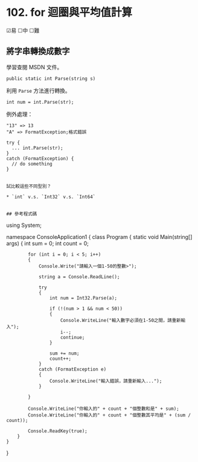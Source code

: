 # 102. for 迴圈與平均值計算

☑易 ☐中 ☐難


## 將字串轉換成數字

學習查閱 MSDN 文件。

```
public static int Parse(string s)
```

利用 `Parse` 方法進行轉換。

```
int num = int.Parse(str);
```

例外處理：

```
"13" => 13
"A" => FormatException;格式錯誤
```

```
try {
  ... int.Parse(str);
}
catch (FormatException) {
  // do something
}


試比較這些不同型別？

* `int` v.s. `Int32` v.s. `Int64`


## 參考程式碼

```
using System;

namespace ConsoleApplication1
{
    class Program
    {
        static void Main(string[] args)
        {
            int sum = 0;
            int count = 0;

            for (int i = 0; i < 5; i++)
            {
                Console.Write("請輸入一個1-50的整數>");

                string a = Console.ReadLine();

                try
                {
                    int num = Int32.Parse(a);

                    if (!(num > 1 && num < 50))
                    {
                        Console.WriteLine("輸入數字必須在1-50之間，請重新輸入");
                        i--;
                        continue;
                    }

                    sum += num;
                    count++;
                }
                catch (FormatException e)
                {
                    Console.WriteLine("輸入錯誤，請重新輸入...");
                }

            }

            Console.WriteLine("你輸入的" + count + "個整數和是" + sum);
            Console.WriteLine("你輸入的" + count + "個整數其平均是" + (sum / count));

            Console.ReadKey(true);
        }
    }
}
```

